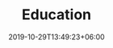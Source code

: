 ---
title: "Education"
date: 2019-10-29T13:49:23+06:00
draft: false

# meta description
description: "this is meta description"

# type
type : "education"
---